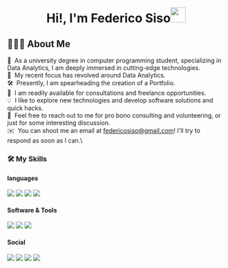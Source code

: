 <h1 align="center">Hi!,  I'm Federico Siso<img src=
"https://media.giphy.com/media/hvRJCLFzcasrR4ia7z/giphy.gif" width="35"></h1>

<h2>👨🏻‍💻 About Me </h2>

🔭 &nbsp;As a university degree in computer programming student, specializing in Data Analytics, I am deeply immersed in cutting-edge technologies.\
🌱 &nbsp;My recent focus has revolved around Data Analytics.\
🛠️ &nbsp;Presently, I am spearheading the creation of a Portfolio.\
💼 &nbsp;I am readily available for consultations and freelance opportunities.\
💡 &nbsp;I like to explore new technologies and develop software solutions and quick hacks.\
💬 &nbsp;Feel free to reach out to me for pro bono consulting and volunteering, or just for some interesting discussion.\
✉️ &nbsp;You can shoot me an email at federicosiso@gmail.com! I'll try to respond as soon as I can.\

<h3>🛠️ My Skills </h3>

<h4> languages </h4>
<a href="#"><img  src="https://img.shields.io/badge/html5-%23E34F26.svg?style=for-the-badge&logo=html5&logoColor=white"></a>
<a href="#"><img  src="https://img.shields.io/badge/css3-%231572B6.svg?style=for-the-badge&logo=css3&logoColor=white"></a>
<a href="#"><img  src="https://img.shields.io/badge/javascript-%23323330.svg?style=for-the-badge&logo=javascript&logoColor=%23F7DF1E"></a>
<a href="#"><img  src="https://img.shields.io/badge/python-3670A0?style=for-the-badge&logo=python&logoColor=ffdd54"></a>

<h4>  Software & Tools </h4>
  <a href="#"><img src="https://img.shields.io/badge/Microsoft_Excel-217346?style=for-the-badge&logo=microsoft-excel&logoColor=white"></a>
  <a href="#"><img src="https://img.shields.io/badge/power_bi-F2C811?style=for-the-badge&logo=powerbi&logoColor=black"/></a>
  <a href="#"><img src="https://img.shields.io/badge/mysql-4479A1.svg?style=for-the-badge&logo=mysql&logoColor=white"></a>

<h4>  Social </h4>
  <a href=" www.linkedin.com/in/federicosiso "><img src="https://img.shields.io/badge/linkedin-%230077B5.svg?style=for-the-badge&logo=linkedin&logoColor=white"/></a>
  <a href="https://www.youtube.com/@FedericoSiso"><img src="https://img.shields.io/badge/YouTube-%23FF0000.svg?style=for-the-badge&logo=YouTube&logoColor=white"></a>
  <a href="#"><img src="https://img.shields.io/badge/Twitch-%239146FF.svg?style=for-the-badge&logo=Twitch&logoColor=white"></a>
  <a href="https://www.instagram.com/federicosiso"><img src="https://img.shields.io/badge/Instagram-%23E4405F.svg?style=for-the-badge&logo=Instagram&logoColor=white"></a>
